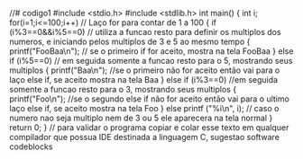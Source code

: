 //# codigo1
#include <stdio.h>
#include <stdlib.h>
int main()
{
    int i;
    for(i=1;i<=100;i++) // Laço for para contar de 1 a 100
    {
        if (i%3==0&&i%5==0) // utiliza a funcao resto para definir os multiplos dos numeros, e iniciando pelos multiplos de 3 e 5 ao mesmo tempo
        {
            printf("FooBaa\n"); // se o primeiro if for aceito, mostra na tela FooBaa
        }
        else if (i%5==0) // em seguida somente a funcao resto para o 5, mostrando seus multiplos
        {
            printf("Baa\n"); //se o primeiro não for aceito então vai para o laço else if, se aceito mostra na tela Baa
        }
        else if (i%3==0) //em seguida somente a funcao resto para o 3, mostrando seus multiplos
        {
            printf("Foo\n"); //se o segundo else if não for aceito então vai para o ultimo laço else if, se aceito mostra na tela Foo
        }
        else printf ("%i\n", i); // caso o numero nao seja multiplo nem de 3 ou 5 ele aparecera na tela normal
    }
    return 0;
}
// para validar o programa copiar e colar esse texto em qualquer compilador que possua IDE destinada a linguagem C, sugestao software codeblocks
